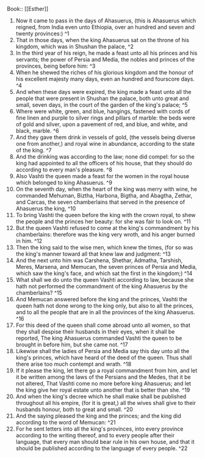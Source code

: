  Book:: [[Esther]]
 1. Now it came to pass in the days of Ahasuerus, (this is Ahasuerus which reigned, from India even unto Ethiopia, over an hundred and seven and twenty provinces:) ^1
 2. That in those days, when the king Ahasuerus sat on the throne of his kingdom, which was in Shushan the palace, ^2
 3. In the third year of his reign, he made a feast unto all his princes and his servants; the power of Persia and Media, the nobles and princes of the provinces, being before him: ^3
 4. When he shewed the riches of his glorious kingdom and the honour of his excellent majesty many days, even an hundred and fourscore days. ^4
 5. And when these days were expired, the king made a feast unto all the people that were present in Shushan the palace, both unto great and small, seven days, in the court of the garden of the king's palace; ^5
 6. Where were white, green, and blue, hangings, fastened with cords of fine linen and purple to silver rings and pillars of marble: the beds were of gold and silver, upon a pavement of red, and blue, and white, and black, marble. ^6
 7. And they gave them drink in vessels of gold, (the vessels being diverse one from another,) and royal wine in abundance, according to the state of the king. ^7
 8. And the drinking was according to the law; none did compel: for so the king had appointed to all the officers of his house, that they should do according to every man's pleasure. ^8
 9. Also Vashti the queen made a feast for the women in the royal house which belonged to king Ahasuerus. ^9
 10. On the seventh day, when the heart of the king was merry with wine, he commanded Mehuman, Biztha, Harbona, Bigtha, and Abagtha, Zethar, and Carcas, the seven chamberlains that served in the presence of Ahasuerus the king, ^10
 11. To bring Vashti the queen before the king with the crown royal, to shew the people and the princes her beauty: for she was fair to look on. ^11
 12. But the queen Vashti refused to come at the king's commandment by his chamberlains: therefore was the king very wroth, and his anger burned in him. ^12
 13. Then the king said to the wise men, which knew the times, (for so was the king's manner toward all that knew law and judgment: ^13
 14. And the next unto him was Carshena, Shethar, Admatha, Tarshish, Meres, Marsena, and Memucan, the seven princes of Persia and Media, which saw the king's face, and which sat the first in the kingdom;) ^14
 15. What shall we do unto the queen Vashti according to law, because she hath not performed the commandment of the king Ahasuerus by the chamberlains? ^15
 16. And Memucan answered before the king and the princes, Vashti the queen hath not done wrong to the king only, but also to all the princes, and to all the people that are in all the provinces of the king Ahasuerus. ^16
 17. For this deed of the queen shall come abroad unto all women, so that they shall despise their husbands in their eyes, when it shall be reported, The king Ahasuerus commanded Vashti the queen to be brought in before him, but she came not. ^17
 18. Likewise shall the ladies of Persia and Media say this day unto all the king's princes, which have heard of the deed of the queen. Thus shall there arise too much contempt and wrath. ^18
 19. If it please the king, let there go a royal commandment from him, and let it be written among the laws of the Persians and the Medes, that it be not altered, That Vashti come no more before king Ahasuerus; and let the king give her royal estate unto another that is better than she. ^19
 20. And when the king's decree which he shall make shall be published throughout all his empire, (for it is great,) all the wives shall give to their husbands honour, both to great and small. ^20
 21. And the saying pleased the king and the princes; and the king did according to the word of Memucan: ^21
 22. For he sent letters into all the king's provinces, into every province according to the writing thereof, and to every people after their language, that every man should bear rule in his own house, and that it should be published according to the language of every people. ^22
